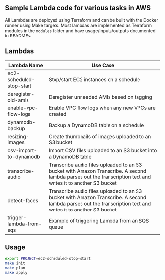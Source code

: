 ## Sample Lambda code for various tasks in AWS
All Lambdas are deployed using Terraform and can be built with the Docker runner using Make targets. Most lambdas are implemented as Terraform modules in the `modules` folder and have usage/inputs/outputs documented in READMEs.

## Lambdas
| Lambda Name | Use Case |
| ----------- | -------- |
| ec2-scheduled-stop-start | Stop/start EC2 instances on a schedule |
| deregister-old-amis | Deregister unneeded AMIs based on tagging |
| enable-vpc-flow-logs | Enable VPC flow logs when any new VPCs are created |
| dynamodb-backup | Backup a DynamoDB table on a schedule |
| resizing-images | Create thumbnails of images uploaded to an S3 bucket |
| csv-import-to-dynamodb | Import CSV files uploaded to an S3 bucket into a DynamoDB table |
| transcribe-audio | Transcribe audio files uploaded to an S3 bucket with Amazon Transcribe. A second lambda parses out the transcription text and writes it to another S3 bucket |
| detect-faces | Transcribe audio files uploaded to an S3 bucket with Amazon Transcribe. A second lambda parses out the transcription text and writes it to another S3 bucket |
| trigger-lambda-from-sqs | Example of triggering Lambda from an SQS queue |
  
## Usage
```bash
export PROJECT=ec2-scheduled-stop-start
make init
make plan
make apply
```

